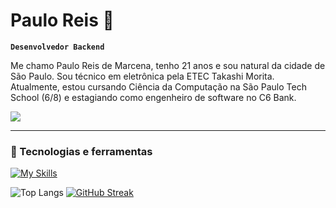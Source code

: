 # Paulo Reis 🚀

**`Desenvolvedor Backend`**

Me chamo Paulo Reis de Marcena, tenho 21 anos e sou natural da cidade de São Paulo. Sou técnico em eletrônica pela ETEC Takashi Morita. Atualmente, estou cursando Ciência da Computação na São Paulo Tech School (6/8) e estagiando como engenheiro de software no C6 Bank.

<div> 
    <a href="https://www.linkedin.com/in/paulo-marcena-b4a26a258/" target="_blank">
        <img src="https://img.shields.io/badge/-LinkedIn-%230077B5?style=for-the-badge&logo=linkedin&logoColor=white" target="_blank">
    </a> 
</div>

---

### 🤖 Tecnologias e ferramentas


[![My Skills](https://skillicons.dev/icons?i=java,spring,kafka,mongodb,gradle,git)](https://skillicons.dev)

![Top Langs](https://github-readme-stats.vercel.app/api/top-langs/?username=paulo07reis&theme=transparent&layout=compact&show_icons=true&hide_border=true&card_width=250)
[![GitHub Streak](https://streak-stats.demolab.com?user=paulo07reis&hide_border=true&theme=transparent)](https://git.io/streak-stats)

